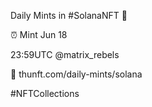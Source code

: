 Daily Mints in #SolanaNFT 🚀

⏰ Mint Jun 18

23:59UTC @matrix_rebels

🔗 thunft.com/daily-mints/solana

#NFTCollections